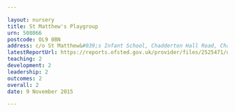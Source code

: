 ```yaml
---

layout: nursery
title: St Matthew's Playgroup
urn: 508066
postcode: OL9 0BN
address: c/o St Matthew&#039;s Infant School, Chadderton Hall Road, Chadderton, Oldham, OL9 0BN
latestReportUrl: https://reports.ofsted.gov.uk/provider/files/2525471/urn/508066.pdf
teaching: 2
development: 2
leadership: 2
outcomes: 2
overall: 2
date: 9 November 2015

---
```

